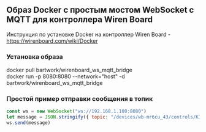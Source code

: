## Образ Docker с простым мостом  WebSocket с MQTT для контроллера Wiren Board
Инструкция по установке  Docker на контроллер Wiren Board - https://wirenboard.com/wiki/Docker   

### Установка образа
docker pull bartwork/wirenboard_ws_mqtt_bridge   
docker run -p 8080:8080 --network="host" -d bartwork/wirenboard_ws_mqtt_bridge  

### Простой пример отправки сообщения в топик
```js
const ws = new WebSocket("ws://192.168.1.100:8080")   
let message = JSON.stringify({ topic: "/devices/wb-mr6cu_43/controls/K1/on", message: "0" })   
ws.send(message)  
```
